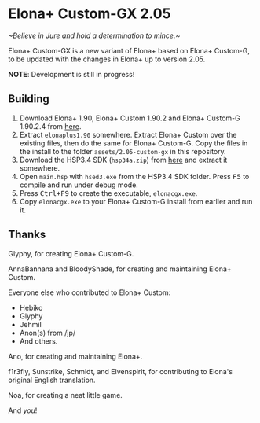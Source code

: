 # Elona+ Custom-GX 2.05

*~Believe in Jure and hold a determination to mince.~*

Elona+ Custom-GX is a new variant of Elona+ based on Elona+ Custom-G, to be updated with the changes in Elona+ up to version 2.05.

**NOTE**: Development is still in progress!

## Building

1. Download Elona+ 1.90, Elona+ Custom 1.90.2 and Elona+ Custom-G 1.90.2.4 from [here](https://elona.fandom.com/f/p/3340109923483964385).
2. Extract `elonaplus1.90` somewhere. Extract Elona+ Custom over the existing files, then do the same for Elona+ Custom-G. Copy the files in the install to the folder `assets/2.05-custom-gx` in this repository.
3. Download the HSP3.4 SDK (`hsp34a.zip`) from [here](http://hsp.tv/make/downlist.html) and extract it somewhere.
4. Open `main.hsp` with `hsed3.exe` from the HSP3.4 SDK folder. Press <kbd>F5</kbd> to compile and run under debug mode.
5. Press <kbd>Ctrl+F9</kbd> to create the executable, `elonacgx.exe`.
6. Copy `elonacgx.exe` to your Elona+ Custom-G install from earlier and run it.

## Thanks

Glyphy, for creating Elona+ Custom-G.

AnnaBannana and BloodyShade, for creating and maintaining Elona+ Custom.

Everyone else who contributed to Elona+ Custom:
 - Hebiko
 - Glyphy
 - Jehmil
 - Anon(s) from /jp/
 - And others.

Ano, for creating and maintaining Elona+.

f1r3fly, Sunstrike, Schmidt, and Elvenspirit, for contributing to Elona's original English translation.

Noa, for creating a neat little game.

And *you*!

